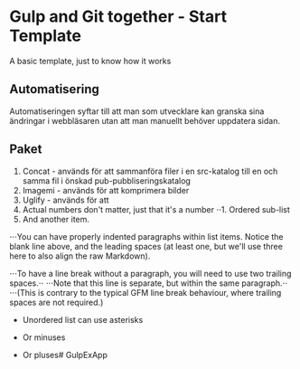 # Gulp and Git together - Start Template
A basic template, just to know how it works

## Automatisering
Automatiseringen syftar till att man som utvecklare kan granska sina ändringar i webbläsaren utan att man manuellt behöver uppdatera sidan. 

## Paket

1. Concat - används för att sammanföra filer i en src-katalog till en och samma fil i önskad pub-pubbliseringskatalog
2. Imagemi - används för att komprimera bilder 
3. Uglify - används för att 
1. Actual numbers don't matter, just that it's a number
⋅⋅1. Ordered sub-list
4. And another item.

⋅⋅⋅You can have properly indented paragraphs within list items. Notice the blank line above, and the leading spaces (at least one, but we'll use three here to also align the raw Markdown).

⋅⋅⋅To have a line break without a paragraph, you will need to use two trailing spaces.⋅⋅
⋅⋅⋅Note that this line is separate, but within the same paragraph.⋅⋅
⋅⋅⋅(This is contrary to the typical GFM line break behaviour, where trailing spaces are not required.)

* Unordered list can use asterisks
- Or minuses
+ Or pluses# GulpExApp
